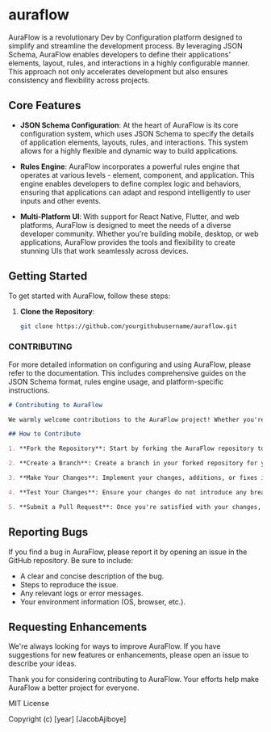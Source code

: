 # auraflow

AuraFlow is a revolutionary Dev by Configuration platform designed to simplify and streamline the development process. By leveraging JSON Schema, AuraFlow enables developers to define their applications' elements, layout, rules, and interactions in a highly configurable manner. This approach not only accelerates development but also ensures consistency and flexibility across projects.

## Core Features

- **JSON Schema Configuration**: At the heart of AuraFlow is its core configuration system, which uses JSON Schema to specify the details of application elements, layouts, rules, and interactions. This system allows for a highly flexible and dynamic way to build applications.

- **Rules Engine**: AuraFlow incorporates a powerful rules engine that operates at various levels - element, component, and application. This engine enables developers to define complex logic and behaviors, ensuring that applications can adapt and respond intelligently to user inputs and other events.

- **Multi-Platform UI**: With support for React Native, Flutter, and web platforms, AuraFlow is designed to meet the needs of a diverse developer community. Whether you're building mobile, desktop, or web applications, AuraFlow provides the tools and flexibility to create stunning UIs that work seamlessly across devices.

## Getting Started

To get started with AuraFlow, follow these steps:

1. **Clone the Repository**:
   ```bash
   git clone https://github.com/yourgithubusername/auraflow.git


### CONTRIBUTING
For more detailed information on configuring and using AuraFlow, please refer to the documentation. This includes comprehensive guides on the JSON Schema format, rules engine usage, and platform-specific instructions.

```markdown
# Contributing to AuraFlow

We warmly welcome contributions to the AuraFlow project! Whether you're fixing bugs, adding new features, or improving documentation, your help is greatly appreciated.

## How to Contribute

1. **Fork the Repository**: Start by forking the AuraFlow repository to your GitHub account.

2. **Create a Branch**: Create a branch in your forked repository for your contributions. It's best to use a clear and descriptive name for your branch.

3. **Make Your Changes**: Implement your changes, additions, or fixes in your branch. Make sure to follow the project's coding standards and guidelines.

4. **Test Your Changes**: Ensure your changes do not introduce any breaking issues. Test your changes thoroughly.

5. **Submit a Pull Request**: Once you're satisfied with your changes, submit a pull request to the main AuraFlow repository. Provide a clear and detailed description of your changes and the benefits they bring.
```

## Reporting Bugs

If you find a bug in AuraFlow, please report it by opening an issue in the GitHub repository. Be sure to include:

- A clear and concise description of the bug.
- Steps to reproduce the issue.
- Any relevant logs or error messages.
- Your environment information (OS, browser, etc.).

## Requesting Enhancements

We're always looking for ways to improve AuraFlow. If you have suggestions for new features or enhancements, please open an issue to describe your ideas.

Thank you for considering contributing to AuraFlow. Your efforts help make AuraFlow a better project for everyone.

MIT License

Copyright (c) [year] [JacobAjiboye]
